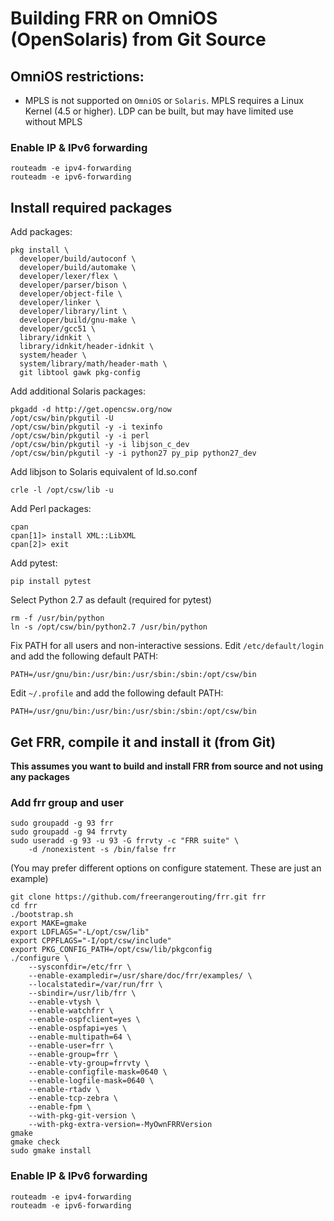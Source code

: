 Building FRR on OmniOS (OpenSolaris) from Git Source
====================================================

OmniOS restrictions:
--------------------

- MPLS is not supported on `OmniOS` or `Solaris`. MPLS requires a Linux 
  Kernel (4.5 or higher). LDP can be built, but may have limited use 
  without MPLS

### Enable IP & IPv6 forwarding

    routeadm -e ipv4-forwarding
    routeadm -e ipv6-forwarding 

Install required packages
-------------------------

Add packages:

    pkg install \
      developer/build/autoconf \
      developer/build/automake \
      developer/lexer/flex \
      developer/parser/bison \
      developer/object-file \
      developer/linker \
      developer/library/lint \
      developer/build/gnu-make \
      developer/gcc51 \
      library/idnkit \
      library/idnkit/header-idnkit \
      system/header \
      system/library/math/header-math \
      git libtool gawk pkg-config   

Add additional Solaris packages:

    pkgadd -d http://get.opencsw.org/now
    /opt/csw/bin/pkgutil -U
    /opt/csw/bin/pkgutil -y -i texinfo
    /opt/csw/bin/pkgutil -y -i perl
    /opt/csw/bin/pkgutil -y -i libjson_c_dev
    /opt/csw/bin/pkgutil -y -i python27 py_pip python27_dev

Add libjson to Solaris equivalent of ld.so.conf

    crle -l /opt/csw/lib -u

Add Perl packages:

    cpan
    cpan[1]> install XML::LibXML
    cpan[2]> exit

Add pytest:

    pip install pytest

Select Python 2.7 as default (required for pytest)

    rm -f /usr/bin/python
    ln -s /opt/csw/bin/python2.7 /usr/bin/python

Fix PATH for all users and non-interactive sessions. Edit `/etc/default/login`
and add the following default PATH:

    PATH=/usr/gnu/bin:/usr/bin:/usr/sbin:/sbin:/opt/csw/bin

Edit `~/.profile` and add the following default PATH:

    PATH=/usr/gnu/bin:/usr/bin:/usr/sbin:/sbin:/opt/csw/bin

Get FRR, compile it and install it (from Git)
---------------------------------------------

**This assumes you want to build and install FRR from source and not using
any packages**

### Add frr group and user

    sudo groupadd -g 93 frr
    sudo groupadd -g 94 frrvty
    sudo useradd -g 93 -u 93 -G frrvty -c "FRR suite" \
        -d /nonexistent -s /bin/false frr

(You may prefer different options on configure statement. These are just
an example)

    git clone https://github.com/freerangerouting/frr.git frr
    cd frr
    ./bootstrap.sh
    export MAKE=gmake
    export LDFLAGS="-L/opt/csw/lib"
    export CPPFLAGS="-I/opt/csw/include"
    export PKG_CONFIG_PATH=/opt/csw/lib/pkgconfig
    ./configure \
        --sysconfdir=/etc/frr \
        --enable-exampledir=/usr/share/doc/frr/examples/ \
        --localstatedir=/var/run/frr \
        --sbindir=/usr/lib/frr \
        --enable-vtysh \
        --enable-watchfrr \
        --enable-ospfclient=yes \
        --enable-ospfapi=yes \
        --enable-multipath=64 \
        --enable-user=frr \
        --enable-group=frr \
        --enable-vty-group=frrvty \
        --enable-configfile-mask=0640 \
        --enable-logfile-mask=0640 \
        --enable-rtadv \
        --enable-tcp-zebra \
        --enable-fpm \
        --with-pkg-git-version \
        --with-pkg-extra-version=-MyOwnFRRVersion   
    gmake
    gmake check
    sudo gmake install

### Enable IP & IPv6 forwarding

    routeadm -e ipv4-forwarding
    routeadm -e ipv6-forwarding 
